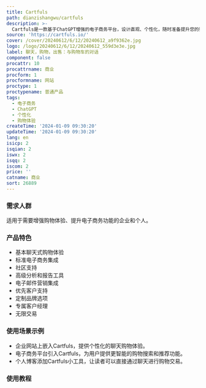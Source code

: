```yaml
---
title: Cartfuls
path: dianzishangwu/cartfuls
description: >-
  Cartfuls是一款基于ChatGPT增强的电子商务平台，设计直观、个性化，随时准备提升您的购物体验。提供基础、成长和专业三种定价方案，早期成员可享受90天免费试用。支持基本聊天式购物体验、标准电子商务集成、社区支持等功能；提供高级分析和报告工具、电子邮件营销集成、优先客户支持等功能；解锁Cartfuls的全部潜力，提供定制品牌选项、专属客户经理、无限交易等功能。早鸟用户可免费获得前3个月的使用权。
source: 'https://cartfuls.io/'
cover: /cover/20240612/6/12/20240612_a9f9362e.jpg
logo: /logo/20240612/6/12/20240612_559d3e3e.jpg
label: 聊天，购物，出售：与购物车的对话
component: false
procattr: 10
procattrname: 商业
procform: 1
procformname: 网站
proctype: 1
proctypename: 普通产品
tags:
  - 电子商务
  - ChatGPT
  - 个性化
  - 购物体验
createTime: '2024-01-09 09:30:20'
updateTime: '2024-01-09 09:30:20'
lang: en
isicp: 2
isqian: 2
iswx: 2
isqq: 2
iscom: 2
price: ''
catname: 商业
sort: 26889
---
```




### 需求人群
适用于需要增强购物体验、提升电子商务功能的企业和个人。

### 产品特色
- 基本聊天式购物体验
- 标准电子商务集成
- 社区支持
- 高级分析和报告工具
- 电子邮件营销集成
- 优先客户支持
- 定制品牌选项
- 专属客户经理
- 无限交易

### 使用场景示例
- 企业网站上嵌入Cartfuls，提供个性化的聊天购物体验。
- 电子商务平台引入Cartfuls，为用户提供更智能的购物搜索和推荐功能。
- 个人博客添加Cartfuls小工具，让读者可以直接通过聊天进行购物交易。

### 使用教程


  
